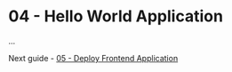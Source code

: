 # 04 - Hello World Application

...

Next guide - [05 - Deploy Frontend Application](../05-deploy-frontend-application/README.md)
